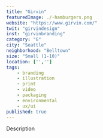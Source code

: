 ```yaml
---
title: "Girvin"
featuredImage: ./-hamburgers.png
website: "https://www.girvin.com/"
twit: "girvindesign"
inst: "girvinbranding"
category: "G"
city: "Seattle"
neighborhood: "Belltown"
size: "Small (1-10)"
location: ['','']
tags:
    - branding
    - illustration
    - print
    - video
    - packaging
    - environmental
    - ux/ui
published: true
---
```


Description
